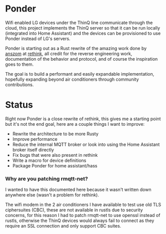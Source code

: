 # Ponder
Wifi enabled LG devices under the ThinQ line communicate through the cloud, this project implements the ThinQ server so that it can be run locally (integrated into Home Assistant) and the devices can be provisioned to use Ponder instead of LG's servers.

Ponder is starting out as a Rust rewrite of the amazing work done by [anszom](https://github.com/anszom) at [rethink](https://github.com/anszom/rethink), all credit for the reverse engineering work, documentation of the behavior and protocol, and of course the inspiration goes to them.

The goal is to build a performant and easily expandable implementation, hopefully expanding beyond air conditioners through community contributions.

# Status
Right now Ponder is a close rewrite of rethink, this gives me a starting point but it's not the end goal, here are a couple things I want to improve:
- Rewrite the architecture to be more Rusty
- Improve performance
- Reduce the internal MQTT broker or look into using the Home Assistant broker itself directly
- Fix bugs that were also present in rethink
- Write a macro for device definitions
- Package Ponder for home assistant/hass

### Why are you patching rmqtt-net?
I wanted to have this documented here because it wasn't written down anywhere else (wasn't a problem for rethink).

The wifi modem in the 2 air conditioners I have available to test use old TLS ciphersuites (CBC), these are not available in rustls due to security concerns, for this reason I had to patch rmqtt-net to use openssl instead of rustls, otherwise the ThinQ devices would always fail to connect as they require an SSL connection and only support CBC suites.
